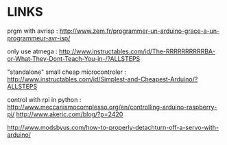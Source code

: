 # LINKS

prgm with avrisp : 
http://www.zem.fr/programmer-un-arduino-grace-a-un-programmeur-avr-isp/

only use atmega : 
http://www.instructables.com/id/The-RRRRRRRRRRBA-or-What-They-Dont-Teach-You-in-/?ALLSTEPS

"standalone" small cheap microcontroler :
http://www.instructables.com/id/Simplest-and-Cheapest-Arduino/?ALLSTEPS

control with rpi in python :
http://www.meccanismocomplesso.org/en/controlling-arduino-raspberry-pi/
http://www.akeric.com/blog/?p=2420


http://www.modsbyus.com/how-to-properly-detachturn-off-a-servo-with-arduino/

